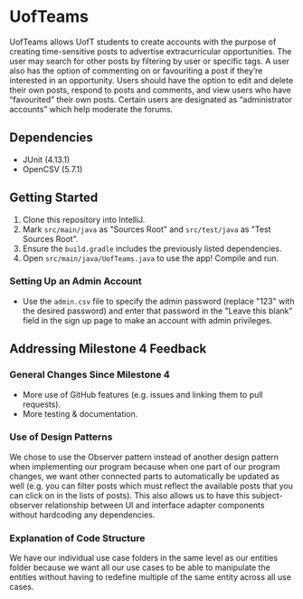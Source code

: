 # UofTeams

UofTeams allows UofT students to create accounts with the purpose of creating time-sensitive posts to advertise extracurricular opportunities. The user may search for other posts by filtering by user or specific tags. A user also has the option of commenting on or favouriting a post if they’re interested in an opportunity. Users should have the option to edit and delete their own posts, respond to posts and comments, and view users who have “favourited” their own posts. Certain users are designated as “administrator accounts” which help moderate the forums.

## Dependencies
- JUnit (4.13.1)
- OpenCSV (5.7.1)

## Getting Started
1. Clone this repository into IntelliJ.
2. Mark `src/main/java` as "Sources Root" and `src/test/java` as "Test Sources Root".
3. Ensure the `build.gradle` includes the previously listed dependencies.
4. Open `src/main/java/UofTeams.java` to use the app! Compile and run.

### Setting Up an Admin Account
- Use the `admin.csv` file to specify the admin password (replace "123" with the desired password) and enter that password in the "Leave this blank" field in the sign up page to make an account with admin privileges.

## Addressing Milestone 4 Feedback
### General Changes Since Milestone 4
- More use of GitHub features (e.g. issues and linking them to pull requests).
- More testing & documentation.

### Use of Design Patterns
We chose to use the Observer pattern instead of another design pattern when implementing our program because when one part of our program changes, we want other connected parts to automatically be updated as well (e.g. you can filter posts which must reflect the available posts that you can click on in the lists of posts). This also allows us to have this subject-observer relationship between UI and interface adapter components without hardcoding any dependencies.

### Explanation of Code Structure
We have our individual use case folders in the same level as our entities folder because we want all our use cases to be able to manipulate the entities without having to redefine multiple of the same entity across all use cases.
